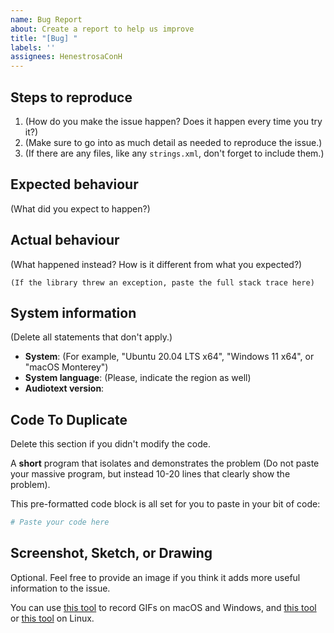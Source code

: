 ```yaml
---
name: Bug Report
about: Create a report to help us improve
title: "[Bug] "
labels: ''
assignees: HenestrosaConH
---
```


Steps to reproduce
------------------

1. (How do you make the issue happen? Does it happen every time you try it?)
2. (Make sure to go into as much detail as needed to reproduce the issue.)
3. (If there are any files, like any `strings.xml`, don't forget to include them.)

Expected behaviour
------------------

(What did you expect to happen?)

Actual behaviour
----------------

(What happened instead? How is it different from what you expected?)

```
(If the library threw an exception, paste the full stack trace here)
```

System information
------------------

(Delete all statements that don't apply.)

- **System**: (For example, "Ubuntu 20.04 LTS x64", "Windows 11 x64", or "macOS Monterey")
- **System language**: (Please, indicate the region as well)
- **Audiotext version**:


Code To Duplicate
------------------

Delete this section if you didn't modify the code.

A **short** program that isolates and demonstrates the problem (Do not paste your massive program, but instead 10-20 lines that clearly show the problem).

This pre-formatted code block is all set for you to paste in your bit of code:

```python
# Paste your code here
```

Screenshot, Sketch, or Drawing
---------------------

Optional. Feel free to provide an image if you think it adds more useful information to the issue.

You can use [this tool](https://www.cockos.com/licecap/) to record GIFs on macOS and Windows, and [this tool](https://github.com/colinkeenan/silentcast) or [this tool](https://github.com/GNOME/byzanz) on Linux.
